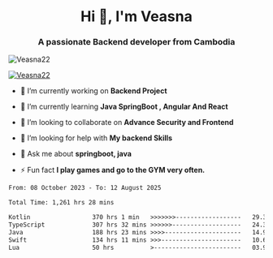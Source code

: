 <h1 align="center">Hi 👋, I'm Veasna</h1>
<h3 align="center">A passionate Backend developer from Cambodia</h3>

<p align="left"> <img src="https://komarev.com/ghpvc/?username=Veasna22&label=Profile%20views&color=0e75b6&style=flat" alt="Veasna22" /> </p>

<p align="left"> <a href="https://github.com/ryo-ma/github-profile-trophy"><img src="https://github-profile-trophy.vercel.app/?username=veasna22&theme=dracula" alt="Veasna22" /></a> </p>

- 🔭 I’m currently working on **Backend Project**

- 🌱 I’m currently learning **Java SpringBoot , Angular And React**

- 👯 I’m looking to collaborate on **Advance Security and Frontend**

- 🤝 I’m looking for help with **My backend Skills**

- 💬 Ask me about **springboot, java**

- ⚡ Fun fact **I play games and go to the GYM very often.**

<!--START_SECTION:waka-->

```txt
From: 08 October 2023 - To: 12 August 2025

Total Time: 1,261 hrs 28 mins

Kotlin                 370 hrs 1 min   >>>>>>>------------------   29.33 %
TypeScript             307 hrs 32 mins >>>>>>-------------------   24.38 %
Java                   188 hrs 23 mins >>>>---------------------   14.93 %
Swift                  134 hrs 11 mins >>>----------------------   10.64 %
Lua                    50 hrs          >------------------------   03.96 %
```

<!--END_SECTION:waka-->
